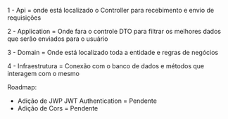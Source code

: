 1 - Api = onde está localizado o Controller para recebimento e envio de requisições

2 - Application = Onde fara o controle DTO para filtrar os melhores dados que serão enviados para o usuário

3 - Domain = Onde está localizado toda a entidade e regras de negócios

4 - Infraestrutura = Conexão com o banco de dados e métodos que interagem com o mesmo

Roadmap:
- Adição de JWP JWT Authentication = Pendente
- Adição de Cors = Pendente
